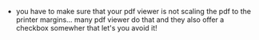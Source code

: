 - you have to make sure that your pdf viewer is not scaling the pdf to the printer margins... many pdf viewer do that and they also offer a checkbox somewher that let's you avoid it!
